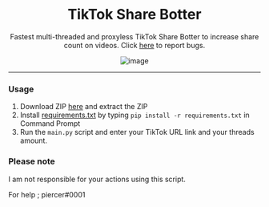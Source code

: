 <br/>
<div align="center">

# TikTok Share Botter
Fastest multi-threaded and proxyless TikTok Share Botter to increase share count on videos. Click <a href="https://github.com/useragents/TikTok-Share-Botter/issues">here</a> to report bugs.
  
![image](https://user-images.githubusercontent.com/103281345/164895080-0a78e242-291d-4540-a503-90e6dc3954d3.png)
  
</div>

--------------------------------------

### Usage


1. Download ZIP <a href="https://github.com/useragents/TikTok-Share-Botter/archive/refs/heads/main.zip">here</a> and extract the ZIP
2. Install <a href="https://github.com/useragents/TikTok-Share-Botter/blob/main/requirements.txt">requirements.txt</a> by typing `pip install -r requirements.txt` in Command Prompt
4. Run the `main.py` script and enter your TikTok URL link and your threads amount.

### Please note

I am not responsible for your actions using this script.

For help ; piercer#0001
